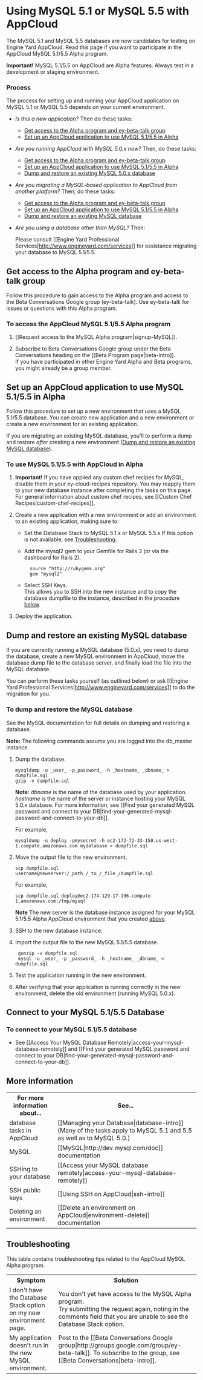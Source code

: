 # Using MySQL 5.1 or MySQL 5.5 with AppCloud

The MySQL 5.1 and MySQL 5.5 databases are now candidates for testing on Engine Yard AppCloud. Read this page if you want to participate in the AppCloud MySQL 5.1/5.5 Alpha program.

**Important!** MySQL 5.1/5.5 on AppCloud are Alpha features. Always test in a development or staging environment.


### Process

The process for setting up and running your AppCloud application on MySQL 5.1 or MySQL 5.5 depends on your current environment.

* _Is this a new application?_ Then do these tasks:

   * [Get access to the Alpha program and ey-beta-talk group][2]  
   * [Set up an AppCloud application to use MySQL 5.1/5.5 in Alpha][3]  

* _Are you running AppCloud with MySQL 5.0.x now?_ Then, do these tasks:  

    * [Get access to the Alpha program and ey-beta-talk group][2]  
    * [Set up an AppCloud application to use MySQL 5.1/5.5 in Alpha][3]  
    * [Dump and restore an existing MySQL 5.0.x database][4]
 
* _Are you migrating a MySQL-based application to AppCloud from another platform?_ Then, do these tasks:  

    * [Get access to the Alpha program and ey-beta-talk group][2]  
    * [Set up an AppCloud application to use MySQL 5.1/5.5 in Alpha][3]  
    * [Dump and restore an existing MySQL database][4]

* _Are you using a database other than MySQL?_ Then:  

    Please consult [[Engine Yard Professional Services|http://www.engineyard.com/services]] for assistance migrating your database to MySQL 5.1/5.5. 





<h2 id="topic2"> Get access to the Alpha program and ey-beta-talk group </h2>

Follow this procedure to gain access to the Alpha program and access to the Beta Conversations Google group (ey-beta-talk). Use ey-beta-talk for issues or questions with this Alpha program.


### To access the AppCloud MySQL 5.1/5.5 Alpha program

1. [[Request access to the MySQL Alpha program|signup-MySQL]].

2. Subscribe to Beta Conversations Google group under the Beta Conversations heading on the [[Beta Program page|beta-intro]].     
	If you have participated in other Engine Yard Alpha and Beta programs, you might already be a group member.




<h2 id="topic3"> Set up an AppCloud application to use MySQL 5.1/5.5 in Alpha </h2>

Follow this procedure to set up a new environment that uses a MySQL 5.1/5.5 database. You can create new application and a new environment or create a new environment for an existing application. 

If you are migrating an existing MySQL database, you'll to perform a dump and restore _after_ creating a new environment ([Dump and restore an existing MySQL database][3]).

### To use MySQL 5.1/5.5 with AppCloud in Alpha

1. **Important!** If you have applied any custom chef recipes for MySQL, disable them in your ey-cloud-recipes repository. You may reapply them to your new database instance after completing the tasks on this page.   
    For general information about custom chef recipes, see [[Custom Chef Recipes|custom-chef-recipes]].

2. Create a new application with a new environment or add an environment to an existing application, making sure to:

    * Set the Database Stack to MySQL 5.1.x or MySQL 5.5.x 
      If this option is not available, see [Troubleshooting][6].

    * Add the mysql2 gem to your Gemfile for Rails 3 (or via the dashboard for Rails 2).

            source "http://rubygems.org"  
            gem "mysql2"
	
	* Select SSH Keys.  
	This allows you to SSH into the new instance and to copy the database dumpfile to the instance, described in the procedure [below][4].  
    
3. Deploy the application.



<h2 id="topic4"> Dump and restore an existing MySQL database</h2>

If you are currently running a MySQL database (5.0.x), you need to dump the database, create a new MySQL environment in AppCloud, move the database dump file to the database server, and finally load the file into the MySQL database.  

You can perform these tasks yourself (as outlined below) or ask [[Engine Yard Professional Services|http://www.engineyard.com/services]] to do the migration for you.

### To dump and restore the MySQL database

See the MySQL documentation for full details on dumping and restoring a database. 

**Note:** The following commands assume you are logged into the db_master instance.  

1.  Dump the database.
		
		mysqldump -u _user_ -p_password_ -h _hostname_ _dbname_ > dumpfile.sql  
		gzip -v dumpfile.sql 
	
	**Note:** _dbname_ is the name of the database used by your application. _hostname_ is the name of the server or instance hosting your MySQL 5.0.x database. For more information, see [[Find your generated MySQL password and connect to your DB|find-your-generated-mysql-password-and-connect-to-your-db]].
				
	For example, 
	
        mysqldump -u deploy -pmysecret -h ec2-172-72-33-150.us-west-1.compute.amazonaws.com mydatabase > dumpfile.sql	

2. 	Move the output file to the new environment. 
	
		scp dumpfile.sql username@newserver:/_path_/_to_/_file_/dumpfile.sql
		
	For example,  
	
	    scp dumpfile.sql deploy@ec2-174-129-17-196.compute-1.amazonaws.com:/tmp/mysql		
	
	**Note** The new server is the database instance assigned for your MySQL 5.1/5.5 Alpha AppCloud environment that you created [above][3].
					 
3. SSH to the new database instance.

4. Import the output file to the new MySQL 5.1/5.5 database. 

		gunzip -v dumpfile.sql
		mysql -u _user_ -p _password_ -h _hostname_ _dbname_ < dumpfile.sql
	
5. Test the application running in the new environment.

6. After verifying that your application is running correctly in the new environment, delete the old environment (running MySQL 5.0.x).



<h2 id="topic8">Connect to your MySQL 5.1/5.5 Database </h2>

### To connect to your MySQL 5.1/5.5 database

* See [[Access Your MySQL Database Remotely|access-your-mysql-database-remotely]] and [[Find your generated MySQL password and connect to your DB|find-your-generated-mysql-password-and-connect-to-your-db]].


<h2 id="topic5"> More information</h2>

<table>
  <tr>
    <th>For more information about...</th><th>See...</th>
  </tr>
<tr>
    <td>database tasks in AppCloud</td><td>[[Managing your Database|database-intro]] (Many of the tasks apply to MySQL 5.1 and 5.5 as well as to MySQL 5.0.)</td>
  </tr>
<tr>
    <td>MySQL</td><td>[[MySQL|http://dev.mysql.com/doc]] documentation </td>
  </tr>
<tr>
    <td>SSHing to your database</td><td>[[Access your MySQL database remotely|access-your-mysql-database-remotely]] </td>
  </tr>
<tr>
    <td>SSH public keys</td><td>[[Using SSH on AppCloud|ssh-intro]] </td>
  </tr>
<tr>
    <td>Deleting an environment</td><td>[[Delete an environment on AppCloud|environment-delete]] documentation </td>
  </tr>
</table>

<h2 id="topic6"> Troubleshooting</h2>

This table contains troubleshooting tips related to the AppCloud MySQL Alpha program.

<table>
  <tr>
    <th>Symptom</th><th>Solution</th>
  </tr>
  <tr>
    <td>I don't have the Database Stack option on my new environment page.</td><td>You don't yet have access to the MySQL Alpha program. <br> Try submitting the request again, noting in the comments field that you are unable to see the Database Stack option. </td>
  </tr>
  <tr>
    <td>My application doesn't run in the new MySQL environment.</td><td>Post to the [[Beta Conversations Google group|http://groups.google.com/group/ey-beta-talk]]. To subscribe to the group, see [[Beta Conversations|beta-intro]]. <br> <br>
</td>
  </tr>
</table>


[1]: #topic1        "topic1"
[2]: #topic2        "topic2"
[3]: #topic3        "topic3"
[4]: #topic4        "topic4"
[5]: #topic5        "topic5"
[6]: #topic6        "topic6"
[7]: #topic7        "topic7"
[8]: #topic8        "topic8"
[9]: #topic9        "topic9"
[10]: #topic10      "topic10"
[11]: #topic11      "topic11"
[12]: #topic12       "topic12"
[13]: #topic13       "topic13"

